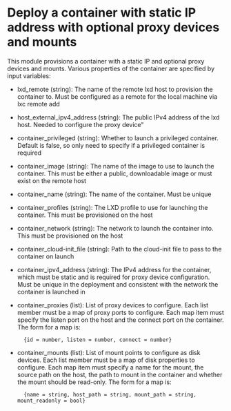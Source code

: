 # Deploy a container with static IP address with optional proxy devices and mounts

This module provisions a container with a static IP and optional proxy devices and mounts. Various properties of the container are specified by input variables:

* lxd_remote (string): The name of the remote lxd host to provision the container to. Must be configured as a remote for the local machine via lxc remote add

* host_external_ipv4_address (string): The public IPv4 address of the lxd host. Needed to configure the proxy device"

* container_privileged (string): Whether to launch a privileged container. Default is false, so only need to specify if a privileged container is required

* container_image (string): The name of the image to use to launch the container. This must be either a public, downloadable image or must exist on the remote host

* container_name (string): The name of the container. Must be unique

* container_profiles (string): The LXD profile to use for launching the container. This must be provisioned on the host

* container_network (string): The network to launch the container into. This must be provisioned on the host

* container_cloud-init_file (string): Path to the cloud-init file to pass to the container on launch

* container_ipv4_address (string): The IPv4 address for the container, which must be static and is required for proxy device configuration. Must be unique in the deployment and consistent with the network the container is launched in

* container_proxies (list): List of proxy devices to configure. Each list member must be a map of proxy ports to configure. Each map item must specify the listen port on the host and the connect port on the container. The form for a map is:

        {id = number, listen = number, connect = number}

* container_mounts (list): List of mount points to configure as disk devices. Each list member must be a map of disk properties to configure. Each map item must specify a name for the mount, the source path on the host, the path to mount in the container and whether the mount should be read-only. The form for a map is:

        {name = string, host_path = string, mount_path = string, mount_readonly = bool}
